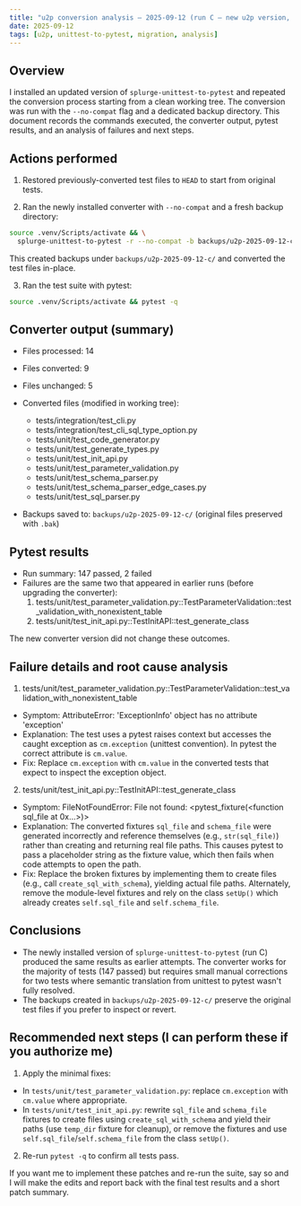 ```yaml
---
title: "u2p conversion analysis — 2025-09-12 (run C — new u2p version, --no-compat)"
date: 2025-09-12
tags: [u2p, unittest-to-pytest, migration, analysis]
---
```


Overview
--------

I installed an updated version of `splurge-unittest-to-pytest` and repeated the conversion process starting from a clean working tree. The conversion was run with the `--no-compat` flag and a dedicated backup directory. This document records the commands executed, the converter output, pytest results, and an analysis of failures and next steps.


Actions performed
-----------------

1) Restored previously-converted test files to `HEAD` to start from original tests.

2) Ran the newly installed converter with `--no-compat` and a fresh backup directory:

```bash
source .venv/Scripts/activate && \
  splurge-unittest-to-pytest -r --no-compat -b backups/u2p-2025-09-12-c tests/
```

This created backups under `backups/u2p-2025-09-12-c/` and converted the test files in-place.

3) Ran the test suite with pytest:

```bash
source .venv/Scripts/activate && pytest -q
```


Converter output (summary)
--------------------------

- Files processed: 14
- Files converted: 9
- Files unchanged: 5
- Converted files (modified in working tree):
  - tests/integration/test_cli.py
  - tests/integration/test_cli_sql_type_option.py
  - tests/unit/test_code_generator.py
  - tests/unit/test_generate_types.py
  - tests/unit/test_init_api.py
  - tests/unit/test_parameter_validation.py
  - tests/unit/test_schema_parser.py
  - tests/unit/test_schema_parser_edge_cases.py
  - tests/unit/test_sql_parser.py

- Backups saved to: `backups/u2p-2025-09-12-c/` (original files preserved with `.bak`)


Pytest results
--------------

- Run summary: 147 passed, 2 failed
- Failures are the same two that appeared in earlier runs (before upgrading the converter):
  1) tests/unit/test_parameter_validation.py::TestParameterValidation::test_validation_with_nonexistent_table
  2) tests/unit/test_init_api.py::TestInitAPI::test_generate_class

The new converter version did not change these outcomes.


Failure details and root cause analysis
--------------------------------------

1) tests/unit/test_parameter_validation.py::TestParameterValidation::test_validation_with_nonexistent_table

- Symptom: AttributeError: 'ExceptionInfo' object has no attribute 'exception'
- Explanation: The test uses a pytest raises context but accesses the caught exception as `cm.exception` (unittest convention). In pytest the correct attribute is `cm.value`.
- Fix: Replace `cm.exception` with `cm.value` in the converted tests that expect to inspect the exception object.


2) tests/unit/test_init_api.py::TestInitAPI::test_generate_class

- Symptom: FileNotFoundError: File not found: <pytest_fixture(<function sql_file at 0x...>)>
- Explanation: The converted fixtures `sql_file` and `schema_file` were generated incorrectly and reference themselves (e.g., `str(sql_file)`) rather than creating and returning real file paths. This causes pytest to pass a placeholder string as the fixture value, which then fails when code attempts to open the path.
- Fix: Replace the broken fixtures by implementing them to create files (e.g., call `create_sql_with_schema`), yielding actual file paths. Alternately, remove the module-level fixtures and rely on the class `setUp()` which already creates `self.sql_file` and `self.schema_file`.


Conclusions
-----------

- The newly installed version of `splurge-unittest-to-pytest` (run C) produced the same results as earlier attempts. The converter works for the majority of tests (147 passed) but requires small manual corrections for two tests where semantic translation from unittest to pytest wasn't fully resolved.
- The backups created in `backups/u2p-2025-09-12-c/` preserve the original test files if you prefer to inspect or revert.


Recommended next steps (I can perform these if you authorize me)
---------------------------------------------------------------

1) Apply the minimal fixes:

  - In `tests/unit/test_parameter_validation.py`: replace `cm.exception` with `cm.value` where appropriate.
  - In `tests/unit/test_init_api.py`: rewrite `sql_file` and `schema_file` fixtures to create files using `create_sql_with_schema` and yield their paths (use `temp_dir` fixture for cleanup), or remove the fixtures and use `self.sql_file`/`self.schema_file` from the class `setUp()`.

2) Re-run `pytest -q` to confirm all tests pass.

If you want me to implement these patches and re-run the suite, say so and I will make the edits and report back with the final test results and a short patch summary.

